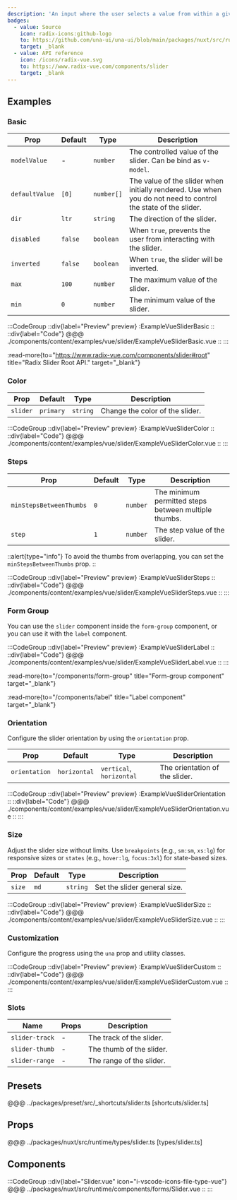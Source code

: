 ```yaml
---
description: 'An input where the user selects a value from within a given range.'
badges:
  - value: Source
    icon: radix-icons:github-logo
    to: https://github.com/una-ui/una-ui/blob/main/packages/nuxt/src/runtime/components/forms/Slider.vue
    target: _blank
  - value: API reference
    icon: /icons/radix-vue.svg
    to: https://www.radix-vue.com/components/slider
    target: _blank
---
```


## Examples

### Basic

| Prop                    | Default | Type       | Description                                                                                                   |
| ----------------------- | ------- | ---------- | ------------------------------------------------------------------------------------------------------------- |
| `modelValue`            | -       | `number`   | The controlled value of the slider. Can be bind as `v-model`.                                                 |
| `defaultValue`          | `[0]`   | `number[]` | The value of the slider when initially rendered. Use when you do not need to control the state of the slider. |
| `dir`                   | `ltr`   | `string`   | The direction of the slider.                                                                                  |
| `disabled`              | `false` | `boolean`  | When `true`, prevents the user from interacting with the slider.                                              |
| `inverted`              | `false` | `boolean`  | When `true`, the slider will be inverted.                                                                     |
| `max`                   | `100`   | `number`   | The maximum value of the slider.                                                                              |
| `min`                   | `0`     | `number`   | The minimum value of the slider.                                                                              |

:::CodeGroup
::div{label="Preview" preview}
  :ExampleVueSliderBasic
::
::div{label="Code"}
@@@ ./components/content/examples/vue/slider/ExampleVueSliderBasic.vue
::
:::

:read-more{to="https://www.radix-vue.com/components/slider#root" title="Radix Slider Root API." target="_blank"}

### Color

| Prop     | Default   | Type     | Description                     |
| -------- | --------- | -------- | ------------------------------- |
| `slider` | `primary` | `string` | Change the color of the slider. |

:::CodeGroup
::div{label="Preview" preview}
  :ExampleVueSliderColor
::
::div{label="Code"}
@@@ ./components/content/examples/vue/slider/ExampleVueSliderColor.vue
::
:::

### Steps

| Prop                    | Default | Type     | Description                                          |
| ----------------------- | ------- | -------- | ---------------------------------------------------- |
| `minStepsBetweenThumbs` | `0`     | `number` | The minimum permitted steps between multiple thumbs. |
| `step`                  | `1`     | `number` | The step value of the slider.                        |

::alert{type="info"}
To avoid the thumbs from overlapping, you can set the `minStepsBetweenThumbs` prop.
::

:::CodeGroup
::div{label="Preview" preview}
  :ExampleVueSliderSteps
::
::div{label="Code"}
@@@ ./components/content/examples/vue/slider/ExampleVueSliderSteps.vue
::
:::

### Form Group

You can use the `slider` component inside the `form-group` component, or you can use it with the `label` component.

:::CodeGroup
::div{label="Preview" preview}
  :ExampleVueSliderLabel
::
::div{label="Code"}
@@@ ./components/content/examples/vue/slider/ExampleVueSliderLabel.vue
::
:::

:read-more{to="/components/form-group" title="Form-group component" target="_blank"}

:read-more{to="/components/label" title="Label component" target="_blank"}

### Orientation

Configure the slider orientation by using the `orientation` prop.

| Prop          | Default      | Type                    | Description                    |
| ------------- | ------------ | ----------------------- | ------------------------------ |
| `orientation` | `horizontal` | `vertical`, `horizontal` | The orientation of the slider. |

:::CodeGroup
::div{label="Preview" preview}
  :ExampleVueSliderOrientation
::
::div{label="Code"}
@@@ ./components/content/examples/vue/slider/ExampleVueSliderOrientation.vue
::
:::

### Size

Adjust the slider size without limits. Use `breakpoints` (e.g., `sm:sm`, `xs:lg`) for responsive sizes or `states` (e.g., `hover:lg`, `focus:3xl`) for state-based sizes.

| Prop   | Default | Type     | Description                  |
| ------ | ------- | -------- | ---------------------------- |
| `size` | `md`    | `string` | Set the slider general size. |

:::CodeGroup
::div{label="Preview" preview}
  :ExampleVueSliderSize
::
::div{label="Code"}
@@@ ./components/content/examples/vue/slider/ExampleVueSliderSize.vue
::
:::

### Customization

Configure the progress using the `una` prop and utility classes.

:::CodeGroup
  ::div{label="Preview" preview}
    :ExampleVueSliderCustom
  ::
  ::div{label="Code"}
@@@ ./components/content/examples/vue/slider/ExampleVueSliderCustom.vue
  ::
:::

### Slots

| Name           | Props | Description              |
| -------------- | ----- | ------------------------ |
| `slider-track` | -     | The track of the slider. |
| `slider-thumb` | -     | The thumb of the slider. |
| `slider-range` | -     | The range of the slider. |

## Presets

@@@ ../packages/preset/src/_shortcuts/slider.ts [shortcuts/slider.ts]

## Props

@@@ ../packages/nuxt/src/runtime/types/slider.ts [types/slider.ts]

## Components

:::CodeGroup
::div{label="Slider.vue" icon="i-vscode-icons-file-type-vue"}
@@@ ../packages/nuxt/src/runtime/components/forms/Slider.vue
::
:::
